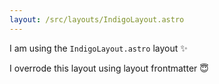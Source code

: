 ```yaml
---
layout: /src/layouts/IndigoLayout.astro
---
```

I am using the `IndigoLayout.astro` layout ✨

I overrode this layout using layout frontmatter 😇